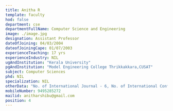 ```yaml
---
title: Anitha R
template: faculty
hod: false
department: cse
departmentFullName: Computer Science and Engineering
image: ./image.jpg
designation: Assistant Professor
dateOfJoining: 04/03/2004
dateofJoiningCape: 01/07/2003
experienceTeaching: 17 yrs
experienceIndustry: NIL
ugAndInstitution: "Kerala University"
pgAndInstitution: "Model Engineering College Thrikkakkara,CUSAT"
subject: Computer Sciences
phd: NIL
specialization: NIL
otherData: "No. of International Journal - 6, No. of International Conferences - 3,"
mobileNumber: 9495285272
mailid: anitharshibu@gmail.com
position: 4
---
```

